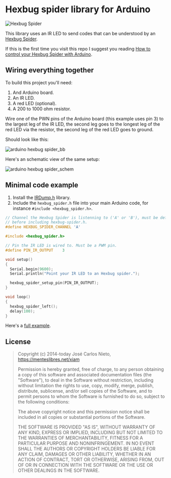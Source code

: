 # Hexbug spider library for Arduino

![Hexbug Spider](https://content.hexbug.com/images/animation/spider.gif)

This library uses an IR LED to send codes that can be understood by an
[Hexbug Spider][1].

If this is the first time you visit this repo I suggest you reading
[How to control your Hexbug Spider with Arduino](https://medium.com/@xiam/control-your-old-hexbug-spider-with-arduino-fb22983dfc8d).

## Wiring everything together

To build this project you'll need:

1. And Arduino board.
1. An IR LED.
1. A red LED (optional).
1. A 200 to 1000 ohm resistor.

Wire one of the PWN pins of the Arduino board (this example uses pin 3) to the
largest leg of the IR LED, the second leg goes to the longest leg of the red
LED via the resistor, the second leg of the red LED goes to ground.

Should look like this:

![arduino hexbug spider_bb](https://cloud.githubusercontent.com/assets/385670/24587747/cbaa2880-1781-11e7-9a43-ff5c65d30013.png)

Here's an schematic view of the same setup:

![arduino hexbug spider_schem](https://cloud.githubusercontent.com/assets/385670/24587746/cba7d21a-1781-11e7-859e-9ca46ed546c1.png)

## Minimal code example

1. Install the [IRDump.h][2] library.
1. Include the `hexbug_spider.h` file into your main Arduino code, for instance
   `#include <hexbug_spider.h>`.

```c
// Channel the Hexbug Spider is listenning to ('A' or 'B'), must be defined
// before including hexbug-spider.h.
#define HEXBUG_SPIDER_CHANNEL 'A'

#include <hexbug_spider.h>

// Pin the IR LED is wired to. Must be a PWM pin.
#define PIN_IR_OUTPUT    3

void setup()
{
  Serial.begin(9600);
  Serial.println("Point your IR LED to an Hexbug spider.");

  hexbug_spider_setup_pin(PIN_IR_OUTPUT);
}

void loop()
{
  hexbug_spider_left();
  delay(100);
}
```

Here's a [full example](https://github.com/xiam/arduino_hexbug_spider/tree/master/examples/hexbug).


## License

> Copyright (c) 2014-today José Carlos Nieto, https://menteslibres.net/xiam
>
> Permission is hereby granted, free of charge, to any person obtaining
> a copy of this software and associated documentation files (the
> "Software"), to deal in the Software without restriction, including
> without limitation the rights to use, copy, modify, merge, publish,
> distribute, sublicense, and/or sell copies of the Software, and to
> permit persons to whom the Software is furnished to do so, subject to
> the following conditions:
>
> The above copyright notice and this permission notice shall be
> included in all copies or substantial portions of the Software.
>
> THE SOFTWARE IS PROVIDED "AS IS", WITHOUT WARRANTY OF ANY KIND,
> EXPRESS OR IMPLIED, INCLUDING BUT NOT LIMITED TO THE WARRANTIES OF
> MERCHANTABILITY, FITNESS FOR A PARTICULAR PURPOSE AND
> NONINFRINGEMENT. IN NO EVENT SHALL THE AUTHORS OR COPYRIGHT HOLDERS BE
> LIABLE FOR ANY CLAIM, DAMAGES OR OTHER LIABILITY, WHETHER IN AN ACTION
> OF CONTRACT, TORT OR OTHERWISE, ARISING FROM, OUT OF OR IN CONNECTION
> WITH THE SOFTWARE OR THE USE OR OTHER DEALINGS IN THE SOFTWARE.

[1]: https://www.hexbug.com/mechanical/spider/
[2]: https://github.com/xiam/arduino_irdump

